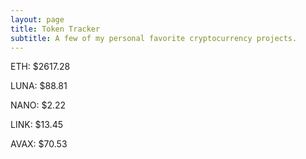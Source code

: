 ```yaml
---
layout: page
title: Token Tracker
subtitle: A few of my personal favorite cryptocurrency projects.
---
```


<!--BEGINCRYPTOINPUT-->
ETH: $2617.28

LUNA: $88.81

NANO: $2.22

LINK: $13.45

AVAX: $70.53

<!--ENDCRYPTOINPUT-->
